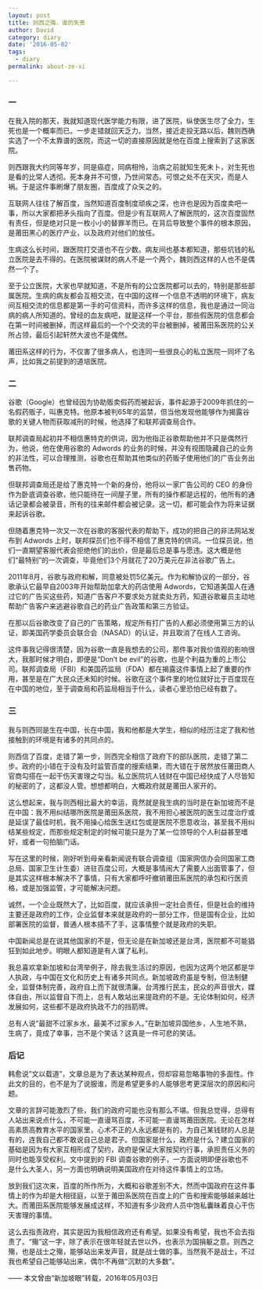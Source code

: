 ```yaml
---
layout: post
title: 则西之殤，谁的失责
author: David
category: diary
date: '2016-05-02'
tags:
  - diary
permalink: about-ze-xi

---
```


### 一

在我入院的那天，我就知道现代医学能力有限，进了医院，纵使医生尽了全力，生死也是一个概率而已。一步走错就回天乏力。当然，接近走投无路以后，魏则西确实选了一个不太靠谱的医院，而这一切的直接原因就是他在百度上搜索到了这家医院。

则西跟我大约同等年岁，同是癌症，同病相怜，治病之前就知生死未卜，对生死也是看的比常人透彻。死本身并不可恨，乃世间常态。可恨之处不在天灾，而是人祸。于是这件事刷爆了朋友圈，百度成了众矢之的。

互联网人往往了解百度，当然知道百度制度顽疾之深，也许也是因为百度卖吧一事，所以大家都把矛头指向了百度。但是少有互联网人了解医院的，这次百度固然有责任，但是绝对只是一枚小小的替罪羊而已。在背后导致整个事件的根本原因，是莆田黑心的医疗产业，以及政府对他们的放任。

生病这么长时间，跟医院打交道也不在少数。病友间也基本都知道，那些坑钱的私立医院是去不得的。在医院被谋财的病人不是一个两个，魏则西这样的人也不是偶然一个了。

至于公立医院，大家也早就知道，不是所有的公立医院都可以去的，特别是那些部属医院。生病的病友都会互相交流，在中国的这样一个信息不透明的环境下，病友间互相交流的信息都是第一手的可信资料，而许多这样的信息，我也是通过一同治病的病人所知道的。曾经的血友病吧，就是这样一个平台，那些假医院的信息都会在第一时间被删掉，而这样最后的一个个交流的平台被删掉，被莆田系医院的公关所占领，最后引起轩然大波也不是偶然。

莆田系这样的行为，不仅害了很多病人，也连同一些很良心的私立医院一同坏了名声，比如我之前提到的道培医院。

### 二

谷歌（Google）也曾经因为协助贩卖假药而被起诉，事件起源于2009年抓住的一名假药贩子，叫惠克特。他原本被判65年的监禁，但当他发现他能够作为揭露谷歌的关键人物而获取减刑的时候，他选择了和联邦调查局合作。

联邦调查局起初并不相信惠特克的供词，因为他指正谷歌帮助他并不只是偶然行为，他说，他在使用谷歌的 Adwords 的业务的时候，并没有视图隐藏自己的业务的非法性，可以合理推测，谷歌也在帮助其他类似的药贩子使用他们的广告业务出售药物。

但联邦调查局还是给了惠克特一个新的身份，他将以一家广告公司的 CEO 的身份作为卧底调查谷歌，他只能待在一间屋子里，所有的操作都是远程的，他所有的通话记录都会被录音，所有的往来邮件都会被记录。这一切，都可能会作为将来证据来起诉谷歌。

但随着惠克特一次又一次在谷歌的客服代表的帮助下，成功的把自己的非法网站发布到 Adwords 上时，联邦探员们也不得不相信了惠克特的供词。一位探员说，他们一直期望客服代表会拒绝他们的出价，但是最后总是事与愿违。这大概是他们“最特别”的一次调查，毕竟他们3个月就花了20万美元在非法谷歌广告上。

2011年8月，谷歌与政府和解，同意被处罚5亿美元。作为和解协议的一部分，谷歌承认它最早自2003年开始帮助加拿大的药店使用 Adwords，它知道美国人在通过它的广告买这些药，知道广告客户不要求处方就卖处方药，知道谷歌雇员主动地帮助广告客户来逃避谷歌自己的药业广告政策和第三方验证。

在那以后谷歌改变了自己的广告策略，规定所有打广告的人都必须使用第三方的认证，即美国药学委员会联合会（NASAD）的认证，并且取消了在线人工咨询。

这件事我记得很清楚，因为谷歌一直是我想去的公司，那件事对我价值观的影响很大，我那时候才明白，即便是“Don’t be evil”的谷歌，也是个利益为重的上市公司。联邦调查局（FBI）和美国药监局（FDA）都在揭露这件事情上起了重要的作用，甚至是在广大民众还未知的时候。谷歌在这个事件里的地位就好比于百度现在在中国的地位，至于调查局和药监局相当于什么，读者心里恐怕已经有数了。

### 三

我与则西同是生在中国，长在中国，我和他都是大学生，相似的经历注定了我和他接触到的环境是有诸多的共同点的。

则西信了百度，走错了第一步，则西完全相信了政府下的部队医院，走错了第二步。政府的小错在于没有及时监管百度的搜索结果，而大错在于居然放任莆田商人官商勾搭在一起干伤天害理之勾当。私立医院坑人钱财在中国已经快成了人尽皆知的秘密的了，这都没人管。想想都明白，大概政府就是莆田人家开的。

这么想起来，我与则西相比最大的幸运，竟然就是我生病的当时是在新加坡而不是在中国：我不用纠结哪所医院是莆田系医院，我不用担心被医院的医生过度治疗或是延误了最佳时机，我不用操心给医生送红包或是医院不愿意收治，甚至我不用纠结某些规定，而那些规定制定的时候可能只是为了某一位领导的个人利益甚至嗜好，或者一句拍脑门话。

写在这里的时候，刚好听到母亲看新闻说有联合调查组（国家网信办会同国家工商总局、国家卫生计生委）进驻百度公司，大概是事情闹大了需要人出面管事了，但是其实这样根本解决不了事情，只有大家都呼吁撤销莆田系医院的承包和行医资格，或是加强监管，才可能解决问题。

诚然，一个企业既然大了，比如百度，就应该承担一定社会责任，但是社会的维持主要还是政府的工作，企业监督本来就是政府的一部分工作，但是国有企业，比如部署医院的监督，普通人根本插不了手，这事情整个就是政府的失职。

中国新闻总是在说其他国家的不是，但无论是在新加坡还是台湾，医院都不可能猖狂到如此地步。明眼人都知道是有人谋了私利。

我总喜欢拿新加坡和台湾举例子，除去我生活过的原因，也因为这两个地区都是华人执政，与中国在文化和历史上有诸多共同点。新加坡政府虽是专制，但法制健全，监督体制完善，政府自上而下就很清廉。台湾推行民主，民众的声音很大，媒体自由，所以监督自下而上，总有人敢站出来提政府的不是。无论体制如何，经济发展如何，这些都不是政府执政不力的挡箭牌。

总有人说“最甜不过家乡水，最美不过家乡人。”在新加坡异国他乡，人生地不熟，生病了，竟成了幸事，岂不是个笑话？这真是一件可悲的笑话。

### 后记

韩愈说”文以载道”，文章总是为了表达某种观点，但却容易忽略事物的多面性。作此文的目的，也不是为了说服谁，而是希望更多的人能够思考更深层次的原因和问题。

文章的言辞可能激烈了些，我们的政府可能也没有那么不堪。但我总觉得，总得有人站出来说点什么，不可能一直谩骂百度，不可能一直谩骂莆田医院。无论在怎样高素质高教育水平的国家里，心术不正的人永远都是有的，为自己某钱财的人总是有的，连我自己都不敢说自己总是君子。但国家是什么，政府是什么？建立国家的基础是因为有大家互相形成了契约，政府是保证大家按契约行事，承担责任义务的同时也能享受权利。文中提到的 FBI 调查谷歌的例子，一方面说明即便谷歌也不是什么大圣人，另一方面也明确说明美国政府在对待这件事情上的立场。

放到我们这次来，百度的所作所为，大概和谷歌差别不大，然而中国政府在这件事情上的作为却是大相径庭，以至于莆田系医院在百度上的广告和搜索能够越来越壮大。而莆田系医院能够发展成这样，不知道有多少政府人员中饱私囊昧着良心干伤天害理的事情。

这么去指责政府，其实是因为我相信政府还有希望。如果没有希望，我也不会去指责了。“殤”这一字，除了表示在很年轻就去世以外，也表示为国捐躯之意。则西之殤，也是战士之殤，能够站出来发声音，就是战士做的事。当然我不是战士，不过我也希望自己能够站出来，偶尔不再做“沉默的大多数”。

—— 本文曾由“新加坡眼”转载，2016年05月03日

